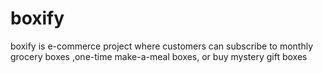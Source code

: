 # boxify
boxify is e-commerce project where customers can subscribe to monthly grocery boxes ,one-time make-a-meal boxes, or buy mystery gift boxes
